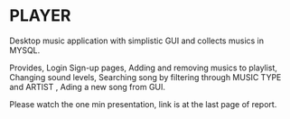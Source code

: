# PLAYER
Desktop music application with simplistic GUI and collects musics in MYSQL.

Provides,
Login Sign-up pages,
Adding and removing musics to playlist,
Changing sound levels,
Searching song by filtering through MUSIC TYPE and ARTIST ,
Ading a new song from GUI.

Please watch the one min presentation, link is at the last page of report.
